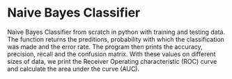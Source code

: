 # Naive Bayes Classifier

Naive Bayes Classifier from scratch in python with training and testing data. The function returns the preditions, probability with which the classification was made and the error rate. The program then prints the accuracy, precision, recall and the confusion matrix. With these values on different sizes of data, we print the Receiver Operating characteristic (ROC) curve and calculate the area under the curve (AUC).
